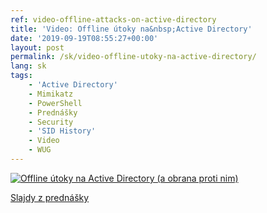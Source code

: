 ```yaml
---
ref: video-offline-attacks-on-active-directory
title: 'Video: Offline útoky na&nbsp;Active Directory'
date: '2019-09-19T08:55:27+00:00'
layout: post
permalink: /sk/video-offline-utoky-na-active-directory/
lang: sk
tags:
    - 'Active Directory'
    - Mimikatz
    - PowerShell
    - Prednášky
    - Security
    - 'SID History'
    - Video
    - WUG
---
```


[![Offline útoky na Active Directory (a obrana proti nim)](https://wug.cz/ContentPages/GetFile.ashx?PhotoID=2937&ThumbnailSizeName=detail)](https://wug.cz/zaznamy/520-Offline-utoky-na-Active-Directory-a-obrana-proti-nim)

[Slajdy z prednášky](../../assets/documents/HIP_AD_Offline_Attacks.pdf)